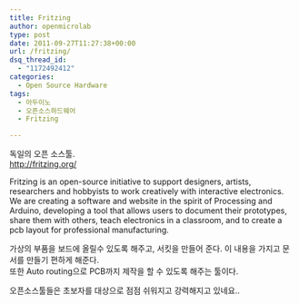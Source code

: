 ```yaml
---
title: Fritzing
author: openmicrolab
type: post
date: 2011-09-27T11:27:38+00:00
url: /fritzing/
dsq_thread_id:
  - "1172492412"
categories:
  - Open Source Hardware
tags:
  - 아두이노
  - 오픈소스하드웨어
  - Fritzing

---
```

독일의 오픈 소스툴.  
<http://fritzing.org/>

Fritzing is an open-source initiative to support designers, artists, researchers and hobbyists to work creatively with interactive electronics. We are creating a software and website in the spirit of Processing and Arduino, developing a tool that allows users to document their prototypes, share them with others, teach electronics in a classroom, and to create a pcb layout for professional manufacturing.

  
가상의 부품을 보드에 올릴수 있도록 해주고, 서킷을 만들어 준다. 이 내용을 가지고 문서를 만들기 편하게 해준다.  
또한&nbsp;Auto routing으로 PCB까지 제작을 할 수 있도록 해주는 툴이다.

오픈소스툴들은 초보자를 대상으로 점점 쉬워지고 강력해지고 있네요..